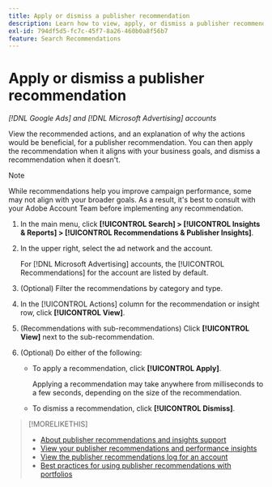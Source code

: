 ```yaml
---
title: Apply or dismiss a publisher recommendation
description: Learn how to view, apply, or dismiss a publisher recommendation.
exl-id: 794df5d5-fc7c-45f7-8a26-460b0a8f56b7
feature: Search Recommendations
---
```

# Apply or dismiss a publisher recommendation
 
*[!DNL Google Ads] and [!DNL Microsoft Advertising] accounts*

View the recommended actions, and an explanation of why the actions would be beneficial, for a publisher recommendation. You can then apply the recommendation when it aligns with your business goals, and dismiss a recommendation when it doesn't.

>[!NOTE]
>
>While recommendations help you improve campaign performance, some may not align with your broader goals. As a result, it's best to consult with your Adobe Account Team before implementing any recommendation.

1. In the main menu, click **[!UICONTROL Search] > [!UICONTROL Insights & Reports] > [!UICONTROL Recommendations & Publisher Insights]**.

1. In the upper right, select the ad network and the account.

   For [!DNL Microsoft Advertising] accounts, the [!UICONTROL Recommendations] for the account are listed by default.

1. (Optional) Filter the recommendations by category and type.

1. In the [!UICONTROL Actions] column for the recommendation or insight row, click **[!UICONTROL View]**.

1. (Recommendations with sub-recommendations) Click **[!UICONTROL View]** next to the sub-recommendation. 

1. (Optional) Do either of the following:
    
    * To apply a recommendation, click **[!UICONTROL Apply]**.
     
       Applying a recommendation may take anywhere from milliseconds to a few seconds, depending on the size of the recommendation.
    
    * To dismiss a recommendation, click **[!UICONTROL Dismiss]**.
 
>[!MORELIKETHIS]
>
>* [About publisher recommendations and insights support](recommendation-support.md)
>* [View your publisher recommendations and performance insights](recommendation-view.md)
>* [View the publisher recommendations log for an account](recommendation-view-log.md)
>* [Best practices for using publisher recommendations with portfolios](recommendation-best-practices.md)

